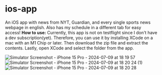 # ios-app

An iOS app with news from NYT, Guardian, and every single sports news webpage in english. Also has my schedule in a different tab for easy access!
**How to use:** Currently, this app is not on testflight since I don't have a dev subscription(yet). Therefore, you can use it by installing XCode on a mac with an M1 Chip or later. Then download the zip file and extract the contents. Lastly, open XCode and select the folder from the app.

![Simulator Screenshot - iPhone 15 Pro - 2024-07-09 at 18 19 57](https://github.com/ayaangrover/ios-app/assets/81063422/a703c6cd-2e08-4d5c-9bb8-31c0b1522f4f)
![Simulator Screenshot - iPhone 15 Pro - 2024-07-09 at 18 20 24 (1)](https://github.com/ayaangrover/ios-app/assets/81063422/e8fd2ed9-75ef-40ba-9f29-49ba3f705b2f)
![Simulator Screenshot - iPhone 15 Pro - 2024-07-09 at 18 20 28](https://github.com/ayaangrover/ios-app/assets/81063422/f54f1cfa-c024-491d-8a88-4d6d77204236)
